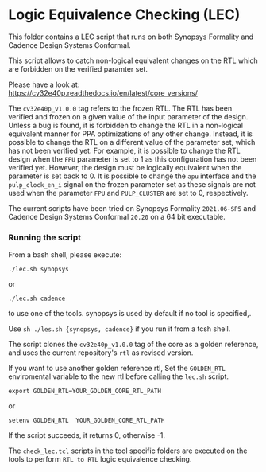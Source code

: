 # Logic Equivalence Checking (LEC)

This folder contains a LEC script that runs on both 
Synopsys Formality and Cadence Design Systems Conformal.

This script allows to catch non-logical equivalent changes on the RTL which are forbidden
on the verified paramter set.

Please have a look at: https://cv32e40p.readthedocs.io/en/latest/core_versions/

The `cv32e40p_v1.0.0` tag refers to the frozen RTL. The RTL has been verified and frozen on a given value of the input parameter of the design. Unless a bug is found, it is forbidden to change the RTL
in a non-logical equivalent manner for PPA optimizations of any other change.
Instead, it is possible to change the RTL on a different value of the parameter set, which has not been verified yet.
For example, it is possible to change the RTL design when the `FPU` parameter is set to 1 as this configuration has not been verified yet. However, the design must be logically equivalent when the parameter is set back to 0.
It is possible to change the `apu` interface and the `pulp_clock_en_i` signal on the frozen parameter set as these
signals are not used when the parameter `FPU` and `PULP_CLUSTER` are set to 0, respectively.

The current scripts have been tried on Synopsys Formality `2021.06-SP5` and Cadence Design Systems Conformal `20.20` on a 64 bit executable.

### Running the script

From a bash shell, please execute:

```
./lec.sh synopsys
```
 or

```
./lec.sh cadence
```

to use one of the tools. synopsys is used by default if no tool is specified,.

Use `sh ./les.sh {synopsys, cadence}` if you run it from a tcsh shell.

The script clones the `cv32e40p_v1.0.0` tag of the core as a golden reference, and uses the current repository's `rtl` as revised version.

If you want to use another golden reference rtl, Set the `GOLDEN_RTL` enviromental variable to the new rtl before calling the `lec.sh` script.

```
export GOLDEN_RTL=YOUR_GOLDEN_CORE_RTL_PATH
```
or 

```
setenv GOLDEN_RTL  YOUR_GOLDEN_CORE_RTL_PATH
```
If the script succeeds, it returns 0, otherwise -1.

The `check_lec.tcl` scripts in the tool specific folders are executed on the tools to perform `RTL to RTL` logic equivalence checking.
